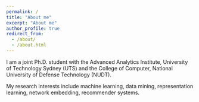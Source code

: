 ```yaml
---
permalink: /
title: "About me"
excerpt: "About me"
author_profile: true
redirect_from: 
  - /about/
  - /about.html
---
```


I am a joint Ph.D. student with the Advanced Analytics Institute, University of Technology Sydney (UTS) and the College of Computer, National University of Defense Technology (NUDT). 

My research interests include machine learning, data mining, representation learning, network embedding, recommender systems.
